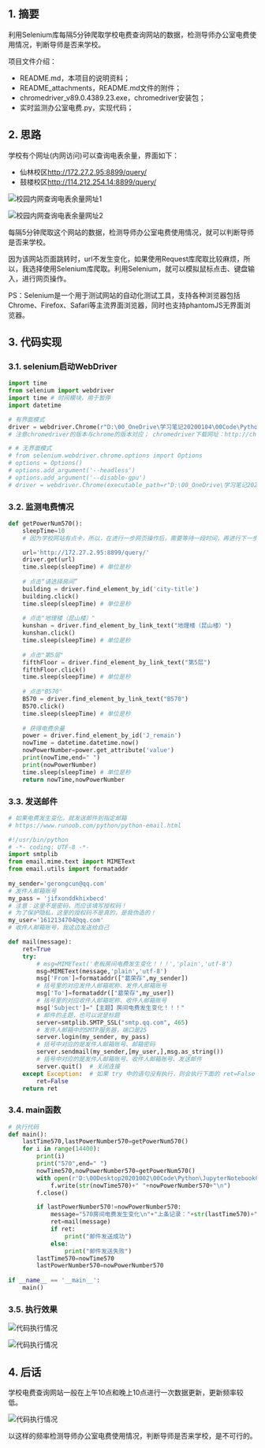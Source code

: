 ## 1. 摘要

利用Selenium库每隔5分钟爬取学校电费查询网站的数据，检测导师办公室电费使用情况，判断导师是否来学校。

项目文件介绍：  
- README.md，本项目的说明资料；
- README_attachments，README.md文件的附件；
- chromedriver_v89.0.4389.23.exe，chromedriver安装包；
- 实时监测办公室电费.py，实现代码；

## 2. 思路

学校有个网址(内网访问)可以查询电表余量，界面如下：
- 仙林校区<http://172.27.2.95:8899/query/>
- 鼓楼校区<http://114.212.254.14:8899/query/>

![校园内网查询电表余量网址1](README_attachments/校园内网查询电表余量网址1.png)

![校园内网查询电表余量网址2](README_attachments/校园内网查询电表余量网址2.png)

每隔5分钟爬取这个网站的数据，检测导师办公室电费使用情况，就可以判断导师是否来学校。

因为该网站页面跳转时，url不发生变化，如果使用Request库爬取比较麻烦，所以，我选择使用Selenium库爬取。利用Selenium，就可以模拟鼠标点击、键盘输入，进行网页操作。

PS：Selenium是一个用于测试网站的自动化测试工具，支持各种浏览器包括Chrome、Firefox、Safari等主流界面浏览器，同时也支持phantomJS无界面浏览器。

## 3. 代码实现

### 3.1. selenium启动WebDriver

```python
import time
from selenium import webdriver
import time # 时间模块，用于暂停
import datetime

# 有界面模式
driver = webdriver.Chrome(r"D:\00_OneDrive\学习笔记20200104\00Code\Python\ChromeDriver\chromedriver_v88.0.4324.96.exe")
# 注意chromedriver的版本与chrome的版本对应； chromedriver下载网址：http://chromedriver.chromium.org/downloads

# # 无界面模式
# from selenium.webdriver.chrome.options import Options
# options = Options()
# options.add_argument('--headless')
# options.add_argument('--disable-gpu')
# driver = webdriver.Chrome(executable_path=r"D:\00_OneDrive\学习笔记20200104\00Code\Python\ChromeDriver\chromedriver_v88.0.4324.96.exe",options=options)
```

### 3.2. 监测电费情况

```python
def getPowerNum570():
    sleepTime=10
    # 因为学校网站有点卡，所以，在进行一步网页操作后，需要等待一段时间，再进行下一步操作，我设置的等待时间是10s

    url='http://172.27.2.95:8899/query/'
    driver.get(url)
    time.sleep(sleepTime) # 单位是秒
    
    # 点击“请选择房间”
    building = driver.find_element_by_id('city-title')
    building.click()
    time.sleep(sleepTime) # 单位是秒
    
    # 点击"地理楼（昆山楼）"
    kunshan = driver.find_element_by_link_text("地理楼（昆山楼）")
    kunshan.click()
    time.sleep(sleepTime) # 单位是秒
    
    # 点击"第5层"
    fifthFloor = driver.find_element_by_link_text("第5层")
    fifthFloor.click()
    time.sleep(sleepTime) # 单位是秒
    
    # 点击"B570"
    B570 = driver.find_element_by_link_text("B570")
    B570.click()
    time.sleep(sleepTime) # 单位是秒
    
    # 获得电费余量
    power = driver.find_element_by_id('J_remain')
    nowTime = datetime.datetime.now()
    nowPowerNumber=power.get_attribute('value')
    print(nowTime,end=" ")
    print(nowPowerNumber)
    time.sleep(sleepTime) # 单位是秒
    return nowTime,nowPowerNumber
```

### 3.3. 发送邮件

```python
# 如果电费发生变化，就发送邮件到指定邮箱
# https://www.runoob.com/python/python-email.html

#!/usr/bin/python
# -*- coding: UTF-8 -*-
import smtplib
from email.mime.text import MIMEText
from email.utils import formataddr
 
my_sender='gerongcun@qq.com'
# 发件人邮箱账号
my_pass = 'jifxonddkhixbecd'
# 注意：这里不是密码，而应该填写授权码！
# 为了保护隐私，这里的授权码不是真的，是我伪造的！
my_user='1612134704@qq.com'
# 收件人邮箱账号，我这边发送给自己

def mail(message):
    ret=True
    try:
        # msg=MIMEText('老板房间电费发生变化！！！','plain','utf-8')
        msg=MIMEText(message,'plain','utf-8')
        msg['From']=formataddr(["葛荣存",my_sender])
        # 括号里的对应发件人邮箱昵称、发件人邮箱账号
        msg['To']=formataddr(["葛荣存",my_user])       
        # 括号里的对应收件人邮箱昵称、收件人邮箱账号
        msg['Subject']="【主题】房间电费发生变化！！！"
        # 邮件的主题，也可以说是标题
        server=smtplib.SMTP_SSL("smtp.qq.com", 465)
        # 发件人邮箱中的SMTP服务器，端口是25
        server.login(my_sender, my_pass)
        # 括号中对应的是发件人邮箱账号、邮箱密码
        server.sendmail(my_sender,[my_user,],msg.as_string())
        # 括号中对应的是发件人邮箱账号、收件人邮箱账号、发送邮件
        server.quit()  # 关闭连接
    except Exception:  # 如果 try 中的语句没有执行，则会执行下面的 ret=False
        ret=False
    return ret
```

### 3.4. main函数

```python
# 执行代码
def main():
    lastTime570,lastPowerNumber570=getPowerNum570()
    for i in range(14400):
        print(i)
        print("570",end=" ")
        nowTime570,nowPowerNumber570=getPowerNum570()
        with open(r'D:\00Desktop20201002\00Code\Python\JupyterNotebookCode\20201201实时记录电费使用情况\Result\570电费v2.txt', 'a') as f:
            f.write(str(nowTime570)+" "+nowPowerNumber570+"\n")
        f.close()

        if lastPowerNumber570!=nowPowerNumber570:
            message="570房间电费发生变化\n"+"上条记录："+str(lastTime570)+" "+lastPowerNumber570+"\n"+"当前记录："+str(nowTime570)+" "+nowPowerNumber570+"\n"
            ret=mail(message)
            if ret:
                print("邮件发送成功")
            else:
                print("邮件发送失败")
        lastTime570=nowTime570
        lastPowerNumber570=nowPowerNumber570
    
if __name__ == '__main__':
    main()
```

### 3.5. 执行效果

![代码执行情况](README_attachments/代码执行情况.png)

![代码执行情况](README_attachments/代码执行情况2.png)

## 4. 后话

学校电费查询网站一般在上午10点和晚上10点进行一次数据更新，更新频率较低。

![代码执行情况](README_attachments/代码执行情况3.png)

以这样的频率检测导师办公室电费使用情况，判断导师是否来学校，是不可行的。
